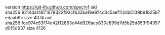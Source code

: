 version https://git-lfs.github.com/spec/v1
oid sha256:9214da14871678322f93cf633ba19e974d3c5aef112db5139b91b25b7edaab9c
size 4074
oid sha256:fce974e53f74c42f12853c44d92fface830c899d7d5b25d853f94357d015d637
size 4126
